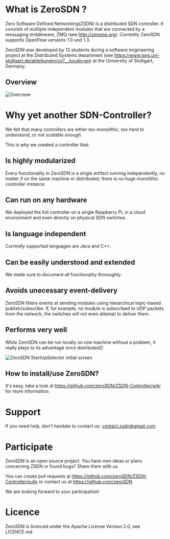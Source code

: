 # What is ZeroSDN ?

Zero Software Defined Networking(ZSDN) is a distributed SDN controller. It consists of multiple independent modules that are connected by a messaging middleware, ZMQ (see http://zeromq.org). Currently ZeroSDN supports OpenFlow versions 1.0 und 1.3.

ZeroSDN was developed by 13 students during a software engineering project at the Distributed Systems department (see https://www.ipvs.uni-stuttgart.de/abteilungen/vs?__locale=en) at the University of Stuttgart, Germany.

## Overview

![Overview](http://alki.square7.de/zsdn/MessageBus_modules.png)

# Why yet another SDN-Controller?

We felt that many controllers are either _too monolithic_, _too hard to understand_, or _not scalable enough_. 

This is why we created a controller that:

## Is highly modularized
Every functionality in ZeroSDN is a single artifact running independently, no matter if on the same machine or distributed; there is no huge monolithic controller instance.

## Can run on any hardware
We deployed the full controller on a single Raspberry Pi, in a cloud environment and even directly on physical SDN switches.

## Is language independent
Currently supported languages are Java and C++.

## Can be easily understood and extended
We made sure to document all functionality thoroughly.

## Avoids unecessary event-delivery
ZeroSDN filters events at sending modules using hierarchical topic-based publish/subscribe. 
If, for example, no module is subscribed to UDP packets from the network, the switches will not even attempt to deliver them.

## Performs very well
While ZeroSDN can be run locally on one machine without a problem, it really plays to its advantage once distributed2:

![ZeroSDN StartUpSelector initial screen](http://alki.square7.de/zsdn/throughput_4_node.png)

## How to install/use ZeroSDN?

It's easy, take a look at https://github.com/zeroSDN/ZSDN-Controller/wiki for more information.

# Support

If you need help, don't hesitate to contact us:
contact.zsdn@gmail.com

# Participate

ZeroSDN is an open source project. You have own ideas or plans concerning ZSDN or found bugs? Share them with us.

You can create pull requests at https://github.com/zeroSDN/ZSDN-Controller/pulls or contact us at https://github.com/zeroSDN

We are looking forward to your participation!

# Licence

ZeroSDN is licenced under the Apache License Version 2.0, see LICENCE.md

